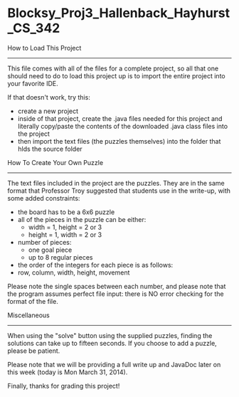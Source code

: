 Blocksy_Proj3_Hallenback_Hayhurst_CS_342
========================================

How to Load This Project
_______________________________________________________________________________________________________

This file comes with all of the files for a complete project, so all that one should need to do to
load this project up is to import the entire project into your favorite IDE.

If that doesn't work, try this:
- create a new project
- inside of that project, create the .java files needed for this project and literally copy/paste the
  contents of the downloaded .java class files into the project
- then import the text files (the puzzles themselves) into the folder that hlds the source folder



How To Create Your Own Puzzle
________________________________________________________________________________________________________

The text files included in the project are the puzzles.  They are in the same format that Professor Troy
suggested that students use in the write-up, with some added constraints:

- the board has to be a 6x6 puzzle
- all of the pieces in the puzzle can be either:
  - width  = 1, height = 2 or 3
  - height = 1, width = 2 or 3
- number of pieces:
  - one goal piece
  - up to 8 regular pieces
- the order of the integers for each piece is as follows:
- row, column, width, height, movement
  

Please note the single spaces between each number, and please note that the program assumes perfect file input:
there is NO error checking for the format of the file.


Miscellaneous
____________________________________________________________________________________________________________

When using the "solve" button using the supplied puzzles, finding the solutions can take up to fifteen seconds.
If you choose to add a puzzle, please be patient.

Please note that we will be providing a full write up and JavaDoc later on this week (today is Mon March 31, 2014).

Finally, thanks for grading this project!



